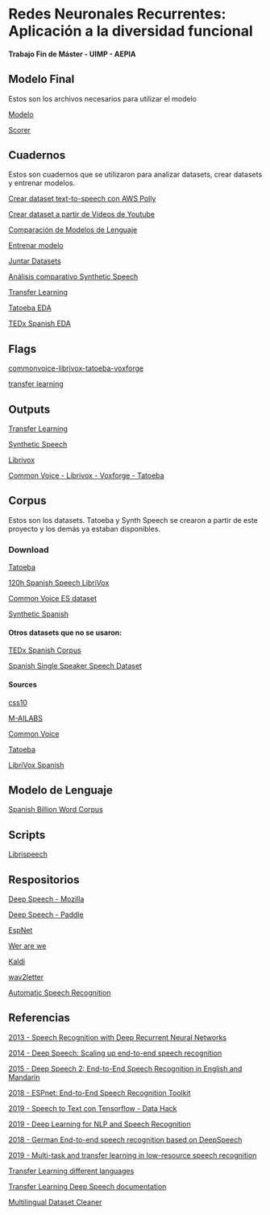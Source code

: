 # Redes Neuronales Recurrentes: Aplicación a la diversidad funcional
#### Trabajo Fin de Máster - UIMP - AEPIA

## Modelo Final
Estos son los archivos necesarios para utilizar el modelo

[Modelo]()

[Scorer]()


## Cuadernos
Estos son cuadernos que se utilizaron para analizar datasets, crear datasets y entrenar modelos.

[Crear dataset text-to-speech con AWS Polly]()

[Crear dataset a partir de Videos de Youtube]()

[Comparación de Modelos de Lenguaje](https://gist.github.com/gabrielsanchez/49fbee3b9d9e97bb7980a4ac9191ee3d)

[Entrenar modelo](https://gist.github.com/gabrielsanchez/9f1e96ff11adaf1ee98622c0cc800095)

[Juntar Datasets](https://gist.github.com/gabrielsanchez/88c91ab13c1ff46112dfd0e7adb56157)

[Análisis comparativo Synthetic Speech](https://gist.github.com/gabrielsanchez/063ab3574252bf7883be3285be4cea19)

[Transfer Learning](https://gist.github.com/gabrielsanchez/274f9531b8069dbc84a747c68f8fffe5)

[Tatoeba EDA](https://gist.github.com/gabrielsanchez/b0cb78ec7ed112e1aaaa32ac3e5032e9)

[TEDx Spanish EDA](https://gist.github.com/gabrielsanchez/5004077344f82905c799434875d31104)

## Flags
[commonvoice-librivox-tatoeba-voxforge](https://github.com/gabrielsanchez/tfm/blob/master/flags-cltv)

[transfer learning](https://github.com/gabrielsanchez/tfm/blob/master/flags-transferlearning)

## Outputs
[Transfer Learning](https://github.com/gabrielsanchez/tfm/blob/master/output-transferlearning)

[Synthetic Speech](https://github.com/gabrielsanchez/tfm/blob/master/output-syntheticspeech)

[Librivox](https://github.com/gabrielsanchez/tfm/blob/master/output-librivox)

[Common Voice - Librivox - Voxforge - Tatoeba](https://github.com/gabrielsanchez/tfm/blob/master/output-commonvoice-librivox-voxforge-tatoeba)


## Corpus

Estos son los datasets. Tatoeba y Synth Speech se crearon a partir de este proyecto y los demás ya estaban disponibles.

### Download

[Tatoeba](https://www.kaggle.com/gabrielsanchez/tatoeba-spanish-speech-dataset)

[120h Spanish Speech LibriVox](https://www.kaggle.com/carlfm01/120h-spanish-speech/)

[Common Voice ES dataset](https://voice-prod-bundler-ee1969a6ce8178826482b88e843c335139bd3fb4.s3.amazonaws.com/cv-corpus-4-2019-12-10/es.tar.gz)

[Synthetic Spanish]()


#### Otros datasets que no se usaron:
[TEDx Spanish Corpus](https://openslr.org/67/)

[Spanish Single Speaker Speech Dataset](https://www.kaggle.com/bryanpark/spanish-single-speaker-speech-dataset)

#### Sources

[css10](https://github.com/Kyubyong/css10)

[M-AILABS](https://github.com/nahuelproietto/deepspeech-spanish-model)

[Common Voice](https://voice.mozilla.org/en/datasets)

[Tatoeba](https://tatoeba.org/eng/audio/index/spa)

[LibriVox Spanish](https://catalog.ldc.upenn.edu/LDC2020S01/)

## Modelo de Lenguaje
[Spanish Billion Word Corpus](https://crscardellino.github.io/SBWCE/)

## Scripts
[Librispeech](https://github.com/tensorflow/datasets/blob/master/tensorflow_datasets/audio/librispeech.py)

## Respositorios
[Deep Speech - Mozilla](https://github.com/mozilla/DeepSpeech)

[Deep Speech - Paddle](https://github.com/PaddlePaddle/DeepSpeech)

[EspNet](https://espnet.github.io/espnet/)

[Wer are we](https://github.com/syhw/wer_are_we)

[Kaldi](https://github.com/kaldi-asr/kaldi)

[wav2letter](https://github.com/facebookresearch/wav2letter)

[Automatic Speech Recognition](https://github.com/rolczynski/Automatic-Speech-Recognition)

## Referencias
[2013 - Speech Recognition with Deep Recurrent Neural Networks](https://www.cs.toronto.edu/~graves/icassp_2013.pdf)

[2014 - Deep Speech: Scaling up end-to-end speech recognition](https://arxiv.org/abs/1412.5567)

[2015 - Deep Speech 2: End-to-End Speech Recognition in English and Mandarin](https://arxiv.org/abs/1512.02595)

[2018 - ESPnet: End-to-End Speech Recognition Toolkit](https://arxiv.org/pdf/1804.00015.pdf)

[2019 - Speech to Text con Tensorflow - Data Hack](https://www.datahack.es/speech-to-text-tensorflow-modelo-datahack/)

[2019 - Deep Learning for NLP and Speech Recognition](https://link.springer.com/book/10.1007/978-3-030-14596-5)

[2018 - German End-to-end speech recognition based on DeepSpeech](https://www.researchgate.net/publication/336532830_German_End-to-end_Speech_Recognition_based_on_DeepSpeech/link/5da4b459a6fdcc8fc35277ec/download)

[2019 - Multi-task and transfer learning in low-resource speech recognition](http://jrmeyer.github.io/misc/MEYER_dissertation_2019.pdf)

[Transfer Learning different languages](https://discourse.mozilla.org/t/transfer-learning-between-different-languages/36842/7)

[Transfer Learning Deep Speech documentation](https://raw.githubusercontent.com/JRMeyer/DeepSpeech/transfer-learning-docs/doc/TRAINING.rst)

[Multilingual Dataset Cleaner](https://discourse.mozilla.org/t/multilingual-dataset-combiner-cleaner/34788)
